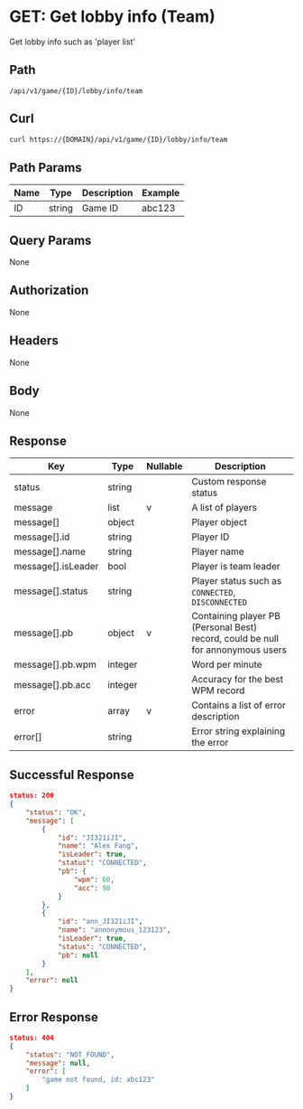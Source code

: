 # GET: Get lobby info (Team)
Get lobby info such as 'player list'

## Path
```
/api/v1/game/{ID}/lobby/info/team
```

## Curl
```bash
curl https://{DOMAIN}/api/v1/game/{ID}/lobby/info/team
```

## Path Params
| Name | Type   | Description | Example |
| ---  | ---    | ---         | ---     |
| ID   | string | Game ID     | abc123  |

## Query Params
None

## Authorization
None

## Headers
None

## Body
None

## Response
| Key                | Type    | Nullable | Description                                                                     |
| ---                | ---     | ---      | ---                                                                             |
| status             | string  |          | Custom response status                                                          |
| message            | list    | v        | A list of players                                                               |
| message[]          | object  |          | Player object                                                                   |
| message[].id       | string  |          | Player ID                                                                       |
| message[].name     | string  |          | Player name                                                                     |
| message[].isLeader | bool    |          | Player is team leader                                                           |
| message[].status   | string  |          | Player status such as `CONNECTED`, `DISCONNECTED`                               |
| message[].pb       | object  | v        | Containing player PB (Personal Best) record, could be null for annonymous users |
| message[].pb.wpm   | integer |          | Word per minute                                                                 |
| message[].pb.acc   | integer |          | Accuracy for the best WPM record                                                |
| error              | array   | v        | Contains a list of error description                                            |
| error[]            | string  |          | Error string explaining the error                                               |

## Successful Response
```json
status: 200
{
    "status": "OK",
    "message": [
        {
            "id": "JI321iJI",
            "name": "Alex Fang",
            "isLeader": true,
            "status": "CONNECTED",
            "pb": {
                "wpm": 60,
                "acc": 98
            }
        },
        {
            "id": "ann_JI321iJI",
            "name": "annonymous_123123",
            "isLeader": true,
            "status": "CONNECTED",
            "pb": null
        }
    ],
    "error": null
}
```
## Error Response
```json
status: 404
{
    "status": "NOT_FOUND",
    "message": null,
    "error": [
        "game not found, id: abc123"
    ]
}
```
